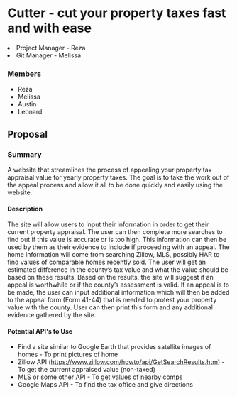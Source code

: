 # Cutter - cut your property taxes fast and with ease
<li>Project Manager - Reza</li>
<li>Git Manager - Melissa</li>
</ul>

### Members
* Reza 
* Melissa
* Austin
* Leonard

## Proposal

### Summary
A website that streamlines the process of appealing your property tax appraisal value for yearly property taxes.  The goal is to take the work out of the appeal process and allow it all to be done quickly and easily using the website.
#### Description
The site will allow users to input their information in order to get their current property appraisal.  The user can then complete more searches to find out if this value is accurate or is too high.  This information can then be used by them as their evidence to include if proceeding with an appeal.  The home information will come from searching Zillow, MLS, possibly HAR to find values of comparable homes recently sold.  The user will get an estimated difference in the county’s tax value and what the value should be based on these results.  Based on the results, the site will suggest if an appeal is worthwhile or if the county’s assessment is valid.  If an appeal is to be made, the user can input additional information which will then be added to the appeal form (Form 41-44) that is needed to protest your property value with the county.  User can then print this form and any additional evidence gathered by the site.   
#### Potential API's to Use
* Find a site similar to Google Earth that provides satellite images of homes - To print pictures of home
* Zillow API (https://www.zillow.com/howto/api/GetSearchResults.htm) - To get the current appraised value (non-taxed)
* MLS or some other API - To get values of nearby comps
* Google Maps API - To find the tax office and give directions



